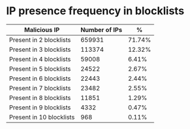 # IP presence frequency in blocklists
| Malicious IP | Number of IPs | % |
|----|----|----|
| Present in 2 blocklists | 659931 | 71.74% |
| Present in 3 blocklists | 113374 | 12.32% |
| Present in 4 blocklists | 59008 | 6.41% |
| Present in 5 blocklists | 24522 | 2.67% |
| Present in 6 blocklists | 22443 | 2.44% |
| Present in 7 blocklists | 23482 | 2.55% |
| Present in 8 blocklists | 11851 | 1.29% |
| Present in 9 blocklists | 4332 | 0.47% |
| Present in 10 blocklists | 968 | 0.11% |
